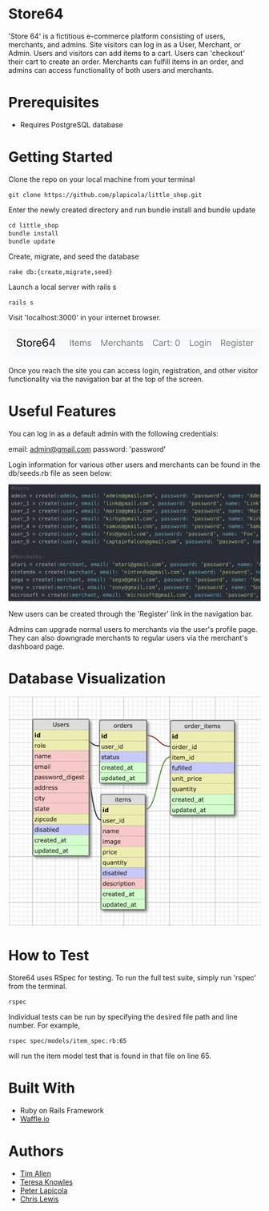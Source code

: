 # Store64

'Store 64' is a fictitious e-commerce platform consisting of users, merchants, and admins. Site visitors can log in as a User, Merchant, or Admin. Users and visitors can add items to a cart. Users can 'checkout' their cart to create an order. Merchants can fulfill items in an order, and admins can access functionality of both users and merchants.

# Prerequisites

- Requires PostgreSQL database

# Getting Started

Clone the repo on your local machine from your terminal

    git clone https://github.com/plapicola/little_shop.git

Enter the newly created directory and run bundle install and bundle update

    cd little_shop
    bundle install
    bundle update

Create, migrate, and seed the database

    rake db:{create,migrate,seed}

Launch a local server with rails s

    rails s

Visit 'localhost:3000' in your internet browser.

![Navigation Bar](/navigation_bar.png?raw=true)

Once you reach the site you can access login, registration, and other visitor functionality via the navigation bar at the top of the screen.

# Useful Features

You can log in as a default admin with the following credentials:

email: admin@gmail.com password: 'password'

Login information for various other users and merchants can be found in the db/seeds.rb file as seen below:

![Login Data](/login_data.png?raw=true)

New users can be created through the 'Register' link in the navigation bar.

Admins can upgrade normal users to merchants via the user's profile page. They can also downgrade merchants to regular users via the merchant's dashboard page.

# Database Visualization

![Database Visualization](/database_schema.png?raw=true)

# How to Test

Store64 uses RSpec for testing. To run the full test suite, simply run 'rspec' from the terminal.

    rspec

Individual tests can be run by specifying the desired file path and line number. For example,

    rspec spec/models/item_spec.rb:65

will run the item model test that is found in that file on line 65.

# Built With

- Ruby on Rails Framework
- [Waffle.io](https://waffle.io/plapicola/little_shop)

# Authors

- [Tim Allen](https://github.com/timnallen)
- [Teresa Knowles](https://github.com/teresa-m-knowles)
- [Peter Lapicola](https://github.com/plapicola)
- [Chris Lewis](https://github.com/csvlewis)
